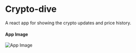 # Crypto-dive
A react app for showing the crypto updates and price history.
#### App Image  #####
![App Image](https://user-images.githubusercontent.com/61977952/166118310-c1af4bb7-a130-4913-81ee-28127d52068b.jpg)

